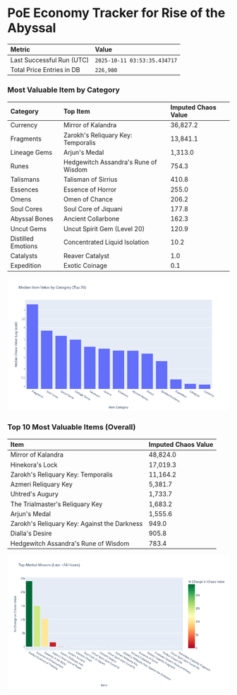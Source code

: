 # PoE Economy Tracker for Rise of the Abyssal

<!-- START_MAINTENANCE -->
| Metric | Value |
|:---|:---|
| Last Successful Run (UTC) | `2025-10-11 03:53:35.434717` |
| Total Price Entries in DB | `226,980` |

<!-- END_MAINTENANCE -->

<!-- START_DATAFRAME_DEBUG -->
<!-- END_DATAFRAME_DEBUG -->

<!-- START_CATEGORY_ANALYSIS -->
### Most Valuable Item by Category
| Category | Top Item | Imputed Chaos Value |
| :--- | :--- | :--- |
| Currency | Mirror of Kalandra | 36,827.2 |
| Fragments | Zarokh's Reliquary Key: Temporalis | 13,841.1 |
| Lineage Gems | Arjun's Medal | 1,313.0 |
| Runes | Hedgewitch Assandra's Rune of Wisdom | 754.3 |
| Talismans | Talisman of Sirrius | 410.8 |
| Essences | Essence of Horror | 255.0 |
| Omens | Omen of Chance | 206.2 |
| Soul Cores | Soul Core of Jiquani | 177.8 |
| Abyssal Bones | Ancient Collarbone | 162.3 |
| Uncut Gems | Uncut Spirit Gem (Level 20) | 120.9 |
| Distilled Emotions | Concentrated Liquid Isolation | 10.2 |
| Catalysts | Reaver Catalyst | 1.0 |
| Expedition | Exotic Coinage | 0.1 |


![Category Analysis Chart](charts/category_analysis.png)
<!-- END_ANALYSIS -->

<!-- START_ANALYSIS -->
### Top 10 Most Valuable Items (Overall)
| Item | Imputed Chaos Value |
| :--- | :--- |
| Mirror of Kalandra | 48,824.0 |
| Hinekora's Lock | 17,019.3 |
| Zarokh's Reliquary Key: Temporalis | 11,164.2 |
| Azmeri Reliquary Key | 5,381.7 |
| Uhtred's Augury | 1,733.7 |
| The Trialmaster's Reliquary Key | 1,683.2 |
| Arjun's Medal | 1,555.6 |
| Zarokh's Reliquary Key: Against the Darkness | 949.0 |
| Dialla's Desire | 905.8 |
| Hedgewitch Assandra's Rune of Wisdom | 783.4 |


![Market Movers Chart](charts/market_movers.png)
<!-- END_ANALYSIS -->
